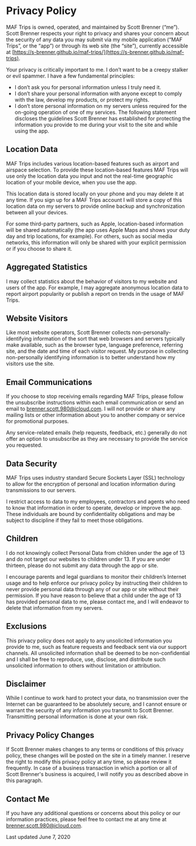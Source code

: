 # Privacy Policy

MAF Trips is owned, operated, and maintained by Scott Brenner (“me”). Scott Brenner respects your right to privacy and shares your concern about the security of any data you may submit via my mobile application (“MAF Trips”, or the “app”) or through its web site (the “site”), currently accessible at [https://s-brenner.github.io/maf-trips/](https://s-brenner.github.io/maf-trips).

Your privacy is critically important to me. I don’t want to be a creepy stalker or evil spammer. I have a few fundamental principles:

* I don’t ask you for personal information unless I truly need it.
* I don’t share your personal information with anyone except to comply with the law, develop my products, or protect my rights.
* I don’t store personal information on my servers unless required for the on-going operation of one of my services.
The following statement discloses the guidelines Scott Brenner has established for protecting the information you provide to me during your visit to the site and while using the app.

## Location Data

MAF Trips includes various location-based features such as airport and airspace selection. To provide these location-based features MAF Trips will use only the location data you input and not the real-time geographic location of your mobile device, when you use the app.

This location data is stored locally on your phone and you may delete it at any time. If you sign up for a MAF Trips account I will store a copy of this location data on my servers to provide online backup and synchronization between all your devices.

For some third-party partners, such as Apple, location-based information will be shared automatically (the app uses Apple Maps and shows your duty day and trip locations, for example). For others, such as social media networks, this information will only be shared with your explicit permission or if you choose to share it.

## Aggregated Statistics

I may collect statistics about the behavior of visitors to my website and users of the app. For example, I may aggregate anonymous location data to report airport popularity or publish a report on trends in the usage of MAF Trips.

## Website Visitors

Like most website operators, Scott Brenner collects non-personally-identifying information of the sort that web browsers and servers typically make available, such as the browser type, language preference, referring site, and the date and time of each visitor request. My purpose in collecting non-personally identifying information is to better understand how my visitors use the site.

## Email Communications

If you choose to stop receiving emails regarding MAF Trips, please follow the unsubscribe instructions within each email communication or send an email to [brenner.scott.980@icloud.com](mailto://brenner.scott.980@icloud.com). I will not provide or share any mailing lists or other information about you to another company or service for promotional purposes.

Any service-related emails (help requests, feedback, etc.) generally do not offer an option to unsubscribe as they are necessary to provide the service you requested.

## Data Security

MAF Trips uses industry standard Secure Sockets Layer (SSL) technology to allow for the encryption of personal and location information during transmissions to our servers.

I restrict access to data to my employees, contractors and agents who need to know that information in order to operate, develop or improve the app. These individuals are bound by confidentiality obligations and may be subject to discipline if they fail to meet those obligations.

## Children

I do not knowingly collect Personal Data from children under the age of 13 and do not target our websites to children under 13. If you are under thirteen, please do not submit any data through the app or site.

I encourage parents and legal guardians to monitor their children’s Internet usage and to help enforce our privacy policy by instructing their children to never provide personal data through any of our app or site without their permission. If you have reason to believe that a child under the age of 13 has provided personal data to me, please contact me, and I will endeavor to delete that information from my servers.

## Exclusions

This privacy policy does not apply to any unsolicited information you provide to me, such as feature requests and feedback sent via our support channels. All unsolicited information shall be deemed to be non-confidential and I shall be free to reproduce, use, disclose, and distribute such unsolicited information to others without limitation or attribution.

## Disclaimer

While I continue to work hard to protect your data, no transmission over the Internet can be guaranteed to be absolutely secure, and I cannot ensure or warrant the security of any information you transmit to Scott Brenner. Transmitting personal information is done at your own risk.

## Privacy Policy Changes

If Scott Brenner makes changes to any terms or conditions of this privacy policy, these changes will be posted on the site in a timely manner. I reserve the right to modify this privacy policy at any time, so please review it frequently. In case of a business transaction in which a portion or all of Scott Brenner's business is acquired, I will notify you as described above in this paragraph.

## Contact Me

If you have any additional questions or concerns about this policy or our information practices, please feel free to contact me at any time at [brenner.scott.980@icloud.com](mailto://brenner.scott.980@icloud.com).

Last updated June 7, 2020
